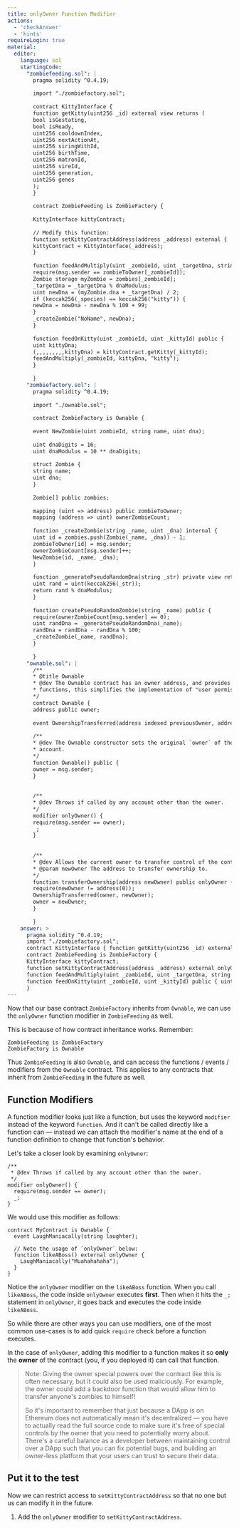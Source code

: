 ```yaml
---
title: onlyOwner Function Modifier
actions:
  - 'checkAnswer'
  - 'hints'
requireLogin: true
material:
  editor:
    language: sol
    startingCode:
      "zombiefeeding.sol": |
        pragma solidity ^0.4.19;
        
        import "./zombiefactory.sol";
        
        contract KittyInterface {
        function getKitty(uint256 _id) external view returns (
        bool isGestating,
        bool isReady,
        uint256 cooldownIndex,
        uint256 nextActionAt,
        uint256 siringWithId,
        uint256 birthTime,
        uint256 matronId,
        uint256 sireId,
        uint256 generation,
        uint256 genes
        );
        }
        
        contract ZombieFeeding is ZombieFactory {
        
        KittyInterface kittyContract;
        
        // Modify this function:
        function setKittyContractAddress(address _address) external {
        kittyContract = KittyInterface(_address);
        }
        
        function feedAndMultiply(uint _zombieId, uint _targetDna, string _species) public {
        require(msg.sender == zombieToOwner[_zombieId]);
        Zombie storage myZombie = zombies[_zombieId];
        _targetDna = _targetDna % dnaModulus;
        uint newDna = (myZombie.dna + _targetDna) / 2;
        if (keccak256(_species) == keccak256("kitty")) {
        newDna = newDna - newDna % 100 + 99;
        }
        _createZombie("NoName", newDna);
        }
        
        function feedOnKitty(uint _zombieId, uint _kittyId) public {
        uint kittyDna;
        (,,,,,,,,,kittyDna) = kittyContract.getKitty(_kittyId);
        feedAndMultiply(_zombieId, kittyDna, "kitty");
        }
        
        }
      "zombiefactory.sol": |
        pragma solidity ^0.4.19;
        
        import "./ownable.sol";
        
        contract ZombieFactory is Ownable {
        
        event NewZombie(uint zombieId, string name, uint dna);
        
        uint dnaDigits = 16;
        uint dnaModulus = 10 ** dnaDigits;
        
        struct Zombie {
        string name;
        uint dna;
        }
        
        Zombie[] public zombies;
        
        mapping (uint => address) public zombieToOwner;
        mapping (address => uint) ownerZombieCount;
        
        function _createZombie(string _name, uint _dna) internal {
        uint id = zombies.push(Zombie(_name, _dna)) - 1;
        zombieToOwner[id] = msg.sender;
        ownerZombieCount[msg.sender]++;
        NewZombie(id, _name, _dna);
        }
        
        function _generatePseudoRandomDna(string _str) private view returns (uint) {
        uint rand = uint(keccak256(_str));
        return rand % dnaModulus;
        }
        
        function createPseudoRandomZombie(string _name) public {
        require(ownerZombieCount[msg.sender] == 0);
        uint randDna = _generatePseudoRandomDna(_name);
        randDna = randDna - randDna % 100;
        _createZombie(_name, randDna);
        }
        
        }
      "ownable.sol": |
        /**
        * @title Ownable
        * @dev The Ownable contract has an owner address, and provides basic authorization control
        * functions, this simplifies the implementation of "user permissions".
        */
        contract Ownable {
        address public owner;
        
        event OwnershipTransferred(address indexed previousOwner, address indexed newOwner);
        
        /**
        * @dev The Ownable constructor sets the original `owner` of the contract to the sender
        * account.
        */
        function Ownable() public {
        owner = msg.sender;
        }
        
        
        /**
        * @dev Throws if called by any account other than the owner.
        */
        modifier onlyOwner() {
        require(msg.sender == owner);
        _;
        }
        
        
        /**
        * @dev Allows the current owner to transfer control of the contract to a newOwner.
        * @param newOwner The address to transfer ownership to.
        */
        function transferOwnership(address newOwner) public onlyOwner {
        require(newOwner != address(0));
        OwnershipTransferred(owner, newOwner);
        owner = newOwner;
        }
        
        }
    answer: >
      pragma solidity ^0.4.19;
      import "./zombiefactory.sol";
      contract KittyInterface { function getKitty(uint256 _id) external view returns ( bool isGestating, bool isReady, uint256 cooldownIndex, uint256 nextActionAt, uint256 siringWithId, uint256 birthTime, uint256 matronId, uint256 sireId, uint256 generation, uint256 genes ); }
      contract ZombieFeeding is ZombieFactory {
      KittyInterface kittyContract;
      function setKittyContractAddress(address _address) external onlyOwner { kittyContract = KittyInterface(_address); }
      function feedAndMultiply(uint _zombieId, uint _targetDna, string _species) public { require(msg.sender == zombieToOwner[_zombieId]); Zombie storage myZombie = zombies[_zombieId]; _targetDna = _targetDna % dnaModulus; uint newDna = (myZombie.dna + _targetDna) / 2; if (keccak256(_species) == keccak256("kitty")) { newDna = newDna - newDna % 100 + 99; } _createZombie("NoName", newDna); }
      function feedOnKitty(uint _zombieId, uint _kittyId) public { uint kittyDna; (,,,,,,,,,kittyDna) = kittyContract.getKitty(_kittyId); feedAndMultiply(_zombieId, kittyDna, "kitty"); }
      }
---
```

Now that our base contract `ZombieFactory` inherits from `Ownable`, we can use the `onlyOwner` function modifier in `ZombieFeeding` as well.

This is because of how contract inheritance works. Remember:

    ZombieFeeding is ZombieFactory
    ZombieFactory is Ownable
    

Thus `ZombieFeeding` is also `Ownable`, and can access the functions / events / modifiers from the `Ownable` contract. This applies to any contracts that inherit from `ZombieFeeding` in the future as well.

## Function Modifiers

A function modifier looks just like a function, but uses the keyword `modifier` instead of the keyword `function`. And it can't be called directly like a function can — instead we can attach the modifier's name at the end of a function definition to change that function's behavior.

Let's take a closer look by examining `onlyOwner`:

    /**
     * @dev Throws if called by any account other than the owner.
     */
    modifier onlyOwner() {
      require(msg.sender == owner);
      _;
    }
    

We would use this modifier as follows:

    contract MyContract is Ownable {
      event LaughManiacally(string laughter);
    
      // Note the usage of `onlyOwner` below:
      function likeABoss() external onlyOwner {
        LaughManiacally("Muahahahaha");
      }
    }
    

Notice the `onlyOwner` modifier on the `likeABoss` function. When you call `likeABoss`, the code inside `onlyOwner` executes **first**. Then when it hits the `_;` statement in `onlyOwner`, it goes back and executes the code inside `likeABoss`.

So while there are other ways you can use modifiers, one of the most common use-cases is to add quick `require` check before a function executes.

In the case of `onlyOwner`, adding this modifier to a function makes it so **only** the **owner** of the contract (you, if you deployed it) can call that function.

> Note: Giving the owner special powers over the contract like this is often necessary, but it could also be used maliciously. For example, the owner could add a backdoor function that would allow him to transfer anyone's zombies to himself!
> 
> So it's important to remember that just because a DApp is on Ethereum does not automatically mean it's decentralized — you have to actually read the full source code to make sure it's free of special controls by the owner that you need to potentially worry about. There's a careful balance as a developer between maintaining control over a DApp such that you can fix potential bugs, and building an owner-less platform that your users can trust to secure their data.

## Put it to the test

Now we can restrict access to `setKittyContractAddress` so that no one but us can modify it in the future.

1. Add the `onlyOwner` modifier to `setKittyContractAddress`.
